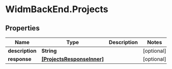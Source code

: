 # WidmBackEnd.Projects

## Properties

Name | Type | Description | Notes
------------ | ------------- | ------------- | -------------
**description** | **String** |  | [optional] 
**response** | [**[ProjectsResponseInner]**](ProjectsResponseInner.md) |  | [optional] 


